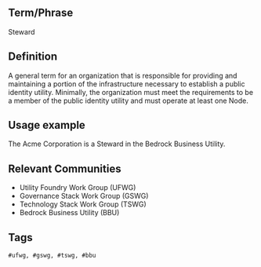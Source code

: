 ## Term/Phrase
Steward

## Definition
A general term for an organization that is responsible for providing and maintaining a portion of the infrastructure necessary to establish a public identity utility. Minimally, the organization must meet the requirements to be a member of the public identity utility and must operate at least one Node.

## Usage example
The Acme Corporation is a Steward in the Bedrock Business Utility.

## Relevant Communities

* Utility Foundry Work Group (UFWG)
* Governance Stack Work Group (GSWG)
* Technology Stack Work Group (TSWG)
* Bedrock Business Utility (BBU)

## Tags

```
#ufwg, #gswg, #tswg, #bbu
```
